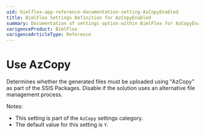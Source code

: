 ```yaml
---
uid: bimlflex-app-reference-documentation-setting-AzCopyEnabled
title: BimlFlex Settings Definition for AzCopyEnabled
summary: Documentation of settings option within BimlFlex for AzCopyEnabled
varigenceProduct: BimlFlex
varigenceArticleType: Reference
---
```


# Use AzCopy

Determines whether the generated files must be uploaded using "AzCopy" as part of the SSIS Packages. Disable if the solution uses an alternative file management process.

Notes:

* This setting is part of the `AzCopy` settings category.
* The default value for this setting is `Y`.